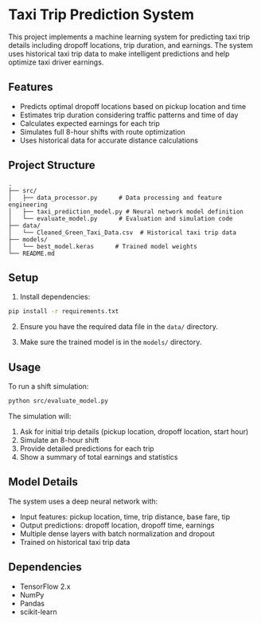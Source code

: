 # Taxi Trip Prediction System

This project implements a machine learning system for predicting taxi trip details including dropoff locations, trip duration, and earnings. The system uses historical taxi trip data to make intelligent predictions and help optimize taxi driver earnings.

## Features

- Predicts optimal dropoff locations based on pickup location and time
- Estimates trip duration considering traffic patterns and time of day
- Calculates expected earnings for each trip
- Simulates full 8-hour shifts with route optimization
- Uses historical data for accurate distance calculations

## Project Structure

```
.
├── src/
│   ├── data_processor.py      # Data processing and feature engineering
│   ├── taxi_prediction_model.py # Neural network model definition
│   └── evaluate_model.py      # Evaluation and simulation code
├── data/
│   └── Cleaned_Green_Taxi_Data.csv  # Historical taxi trip data
├── models/
│   └── best_model.keras      # Trained model weights
└── README.md
```

## Setup

1. Install dependencies:
```bash
pip install -r requirements.txt
```

2. Ensure you have the required data file in the `data/` directory.

3. Make sure the trained model is in the `models/` directory.

## Usage

To run a shift simulation:

```bash
python src/evaluate_model.py
```

The simulation will:
1. Ask for initial trip details (pickup location, dropoff location, start hour)
2. Simulate an 8-hour shift
3. Provide detailed predictions for each trip
4. Show a summary of total earnings and statistics

## Model Details

The system uses a deep neural network with:
- Input features: pickup location, time, trip distance, base fare, tip
- Output predictions: dropoff location, dropoff time, earnings
- Multiple dense layers with batch normalization and dropout
- Trained on historical taxi trip data

## Dependencies

- TensorFlow 2.x
- NumPy
- Pandas
- scikit-learn 